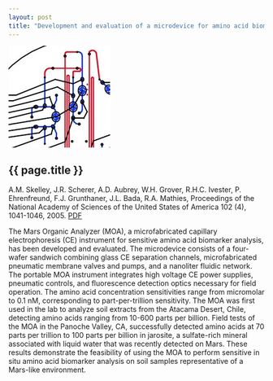 ```yaml
---
layout: post
title: "Development and evaluation of a microdevice for amino acid biomarker detection and analysis on Mars"
---
```


![](images/mars_biomarkers.jpg)

{{ page.title }}
----------------

A.M. Skelley, J.R. Scherer, A.D. Aubrey, W.H. Grover, R.H.C. Ivester, P. Ehrenfreund, F.J. Grunthaner, J.L. Bada, R.A. Mathies, Proceedings of the National Academy of Sciences of the United States of America 102 (4), 1041-1046, 2005.  [PDF](pdfs/mars_biomarkers.pdf)

The Mars Organic Analyzer (MOA), a microfabricated capillary electrophoresis (CE) instrument for sensitive amino acid biomarker analysis, has been developed and evaluated. The microdevice consists of a four-wafer sandwich combining glass CE separation channels, microfabricated pneumatic membrane valves and pumps, and a nanoliter fluidic network. The portable MOA instrument integrates high voltage CE power supplies, pneumatic controls, and fluorescence detection optics necessary for field operation. The amino acid concentration sensitivities range from micromolar to 0.1 nM, corresponding to part-per-trillion sensitivity. The MOA was first used in the lab to analyze soil extracts from the Atacama Desert, Chile, detecting amino acids ranging from 10-600 parts per billion. Field tests of the MOA in the Panoche Valley, CA, successfully detected amino acids at 70 parts per trillion to 100 parts per billion in jarosite, a sulfate-rich mineral associated with liquid water that was recently detected on Mars. These results demonstrate the feasibility of using the MOA to perform sensitive in situ amino acid biomarker analysis on soil samples representative of a Mars-like environment.